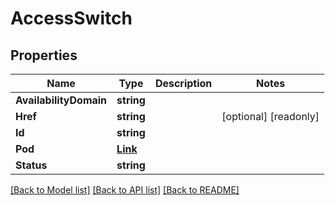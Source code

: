# AccessSwitch

## Properties

Name | Type | Description | Notes
------------ | ------------- | ------------- | -------------
**AvailabilityDomain** | **string** |  | 
**Href** | **string** |  | [optional] [readonly] 
**Id** | **string** |  | 
**Pod** | [**Link**](Link.md) |  | 
**Status** | **string** |  | 

[[Back to Model list]](../README.md#documentation-for-models) [[Back to API list]](../README.md#documentation-for-api-endpoints) [[Back to README]](../README.md)



